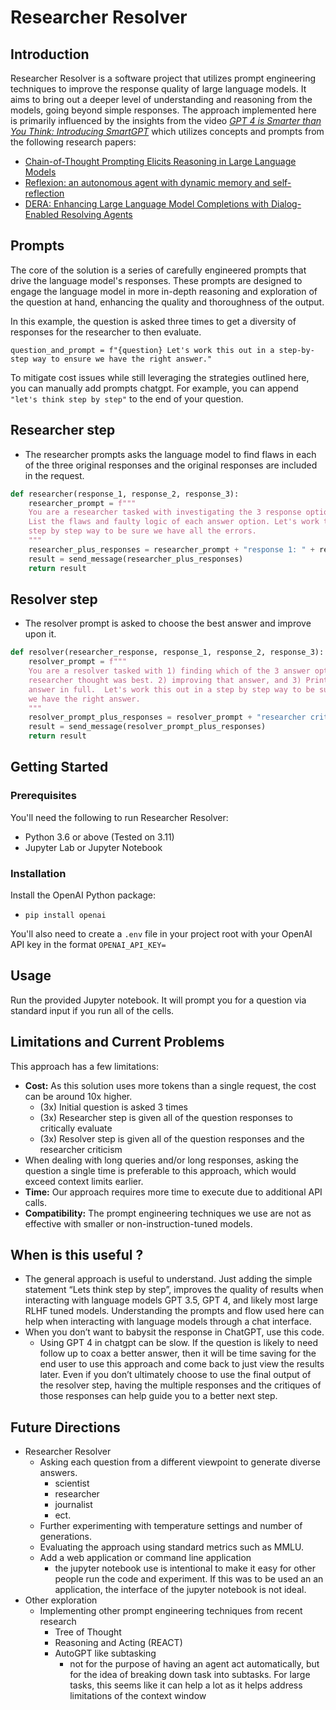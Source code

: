 # Researcher Resolver

## Introduction

Researcher Resolver is a software project that utilizes prompt engineering techniques to improve the response quality of large language models. It aims to bring out a deeper level of understanding and reasoning from the models, going beyond simple responses. The approach implemented here is primarily influenced by the insights from the video *[GPT 4 is Smarter than You Think: Introducing SmartGPT](https://www.youtube.com/watch?v=wVzuvf9D9BU)* which utilizes concepts and prompts from the following research papers:

- [Chain-of-Thought Prompting Elicits Reasoning in Large Language Models](https://arxiv.org/abs/2202.11585)
- [Reflexion: an autonomous agent with dynamic memory and self-reflection](https://www.semanticscholar.org/paper/Reflexion%3A-an-autonomous-agent-with-dynamic-memory-Raghu-Bernstein/6b56f8de8b9e2a8c5ba816e28e8758e0c66f9775)
- [DERA: Enhancing Large Language Model Completions with Dialog-Enabled Resolving Agents](https://www.semanticscholar.org/paper/DERA%3A-Enhancing-Large-Language-Model-Completions-Bosselut-Clark/cfda18a96d7f0b14a2bb93b8b2be4d2732f249fe)

## Prompts

The core of the solution is a series of carefully engineered prompts that drive the language model's responses. These prompts are designed to engage the language model in more in-depth reasoning and exploration of the question at hand, enhancing the quality and thoroughness of the output.

In this example, the question is asked three times to get a diversity of responses for the researcher to then evaluate.   

```
question_and_prompt = f"{question} Let's work this out in a step-by-step way to ensure we have the right answer."

```

To mitigate cost issues while still leveraging the strategies outlined here, you can manually add prompts chatgpt. For example, you can append `"let's think step by step"` to the end of your question.

## Researcher step

- The researcher prompts asks the language model to find flaws in each of the three original responses and the original responses are included in the request.

```python
def researcher(response_1, response_2, response_3):
    researcher_prompt = f"""
    You are a researcher tasked with investigating the 3 response options provided.  
    List the flaws and faulty logic of each answer option. Let's work this out in a 
    step by step way to be sure we have all the errors.
    """
    researcher_plus_responses = researcher_prompt + "response 1: " + response_1 + "response 2: " + response_2 + "response 3: " + response_3
    result = send_message(researcher_plus_responses)
    return result
```

## Resolver step

- The resolver prompt is asked to choose the best answer and improve upon it.

```python
def resolver(researcher_response, response_1, response_2, response_3):
    resolver_prompt = f"""
    You are a resolver tasked with 1) finding which of the 3 answer options the 
    researcher thought was best. 2) improving that answer, and 3) Printing the improved
    answer in full.  Let's work this out in a step by step way to be sure
    we have the right answer.
    """
    resolver_prompt_plus_responses = resolver_prompt + "researcher criticisms: " + researcher_response + "\n orginal responses: \n" + "response 1: " + response_1 + "response 2: " + response_2 + "response 3: " + response_3
    result = send_message(resolver_prompt_plus_responses)
    return result
```

## Getting Started

### Prerequisites

You'll need the following to run Researcher Resolver:

- Python 3.6 or above (Tested on 3.11)
- Jupyter Lab or Jupyter Notebook

### Installation

Install the OpenAI Python package:

- `pip install openai`

You'll also need to create a `.env` file in your project root with your OpenAI API key in the format `OPENAI_API_KEY=`

## Usage

Run the provided Jupyter notebook. It will prompt you for a question via standard input if you run all of the cells.

## Limitations and Current Problems

This approach has a few limitations:

- **Cost:** As this solution uses more tokens than a single request, the cost can be around 10x higher.
    - (3x) Initial question is asked 3 times
    - (3x) Researcher step is given all of the question responses to critically evaluate
    - (3x) Resolver step is given all of the question responses and the researcher criticism
- When dealing with long queries and/or long responses, asking the question a single time is preferable to this approach, which would exceed context limits earlier.
- **Time:** Our approach requires more time to execute due to additional API calls.
- **Compatibility:** The prompt engineering techniques we use are not as effective with smaller or non-instruction-tuned models.

## When is this useful ?

- The general approach is useful to understand.  Just adding the simple statement “Lets think step by step”, improves the quality of results when interacting with language models GPT 3.5, GPT 4, and likely most large RLHF tuned models.  Understanding the prompts and flow used here can help when interacting with language models through a chat interface.
- When you don’t want to babysit the response in ChatGPT, use this code.
    - Using GPT 4 in chatgpt can be slow.  If the question is likely to need follow up to coax a better answer, then it will be time saving for the end user to use this approach and come back to just view the results later.  Even if you don’t ultimately choose to use the final output of the resolver step, having the multiple responses and the critiques of those responses can help guide you to a better next step.

## Future Directions

- Researcher Resolver
    - Asking each question from a different viewpoint to generate diverse answers.
        - scientist
        - researcher
        - journalist
        - ect.
    - Further experimenting with temperature settings and number of generations.
    - Evaluating the approach using standard metrics such as MMLU.
    - Add a web application or command line application
        - the jupyter notebook use is intentional to make it easy for other people run the code and experiment.  If this was to be used an an application, the interface of the jupyter notebook is not ideal.
- Other exploration
    - Implementing other prompt engineering techniques from recent research
        - Tree of Thought
        - Reasoning and Acting (REACT)
        - AutoGPT like subtasking
            - not for the purpose of having an agent act automatically, but for the idea of breaking down task into subtasks.  For large tasks, this seems like it can help a lot as it helps address limitations of the context window
